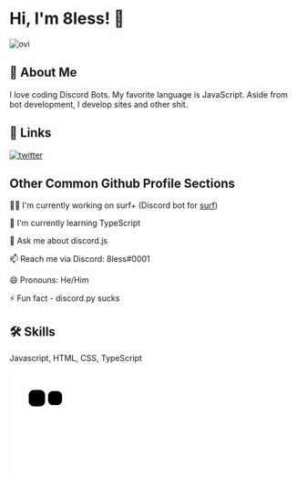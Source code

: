 
# Hi, I'm 8less! 👋

<img src="https://github-readme-stats.vercel.app/api/top-langs?username=eightless&show_icons=true&locale=en&layout=compact&theme=chartreuse-dark&count_private=true" alt="ovi" />

## 🚀 About Me
I love coding Discord Bots. My favorite language is JavaScript. Aside from bot development, I develop sites and other shit. 


## 🔗 Links
[![twitter](https://img.shields.io/badge/twitter-1DA1F2?style=for-the-badge&logo=twitter&logoColor=white)](https://twitter.com/@ign8less)


## Other Common Github Profile Sections
👩‍💻 I'm currently working on surf+ (Discord bot for [surf](https://discord.gg/surf))

🧠 I'm currently learning TypeScript

💬 Ask me about discord.js

📫 Reach me via Discord: 8less#0001

😄 Pronouns: He/Him

⚡️ Fun fact - discord.py sucks


## 🛠 Skills
Javascript, HTML, CSS, TypeScript

![Snake animation](https://github.com/madushadhanushka/github-readme/blob/output/github-contribution-snake.svg)

